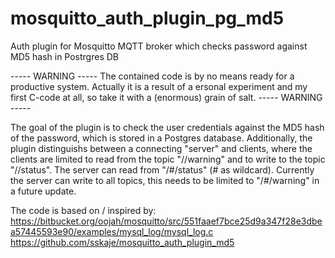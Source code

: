 mosquitto_auth_plugin_pg_md5
============================

Auth plugin for Mosquitto MQTT broker which checks password against MD5 hash in Postrgres DB

----- WARNING -----
The contained code is by no means ready for a productive system. 
Actually it is a result of a ersonal experiment and my first C-code at all, so take it with a (enormous) grain of salt.
----- WARNING -----

The goal of the plugin is to check the user credentials against the MD5 hash of the password, which is stored in a Postgres database. 
Additionally, the plugin distinguishs between a connecting "server" and clients, where the clients are limited to read from the topic 
"/<username>/warning" and to write to the topic "/<username>/status". The server can read from "/#/status" (# as wildcard). 
Currently the server can write to all topics, this needs to be limited to "/#/warning" in a future update.

The code is based on / inspired by:
https://bitbucket.org/oojah/mosquitto/src/551faaef7bce25d9a347f28e3dbea57445593e90/examples/mysql_log/mysql_log.c
https://github.com/sskaje/mosquitto_auth_plugin_md5
